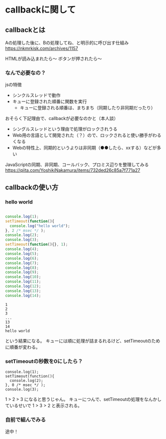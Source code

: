 # callbackに関して

## callbackとは

Aの処理した後に、Bの処理してね、と明示的に呼び出す仕組み
https://nkmrkisk.com/archives/1157

HTMLが読み込まれたら〜
ボタンが押されたら〜

### なんで必要なの？

jsの特徴
* シンクルスレッドで動作
* キューに登録された順番に関数を実行
  * キューに登録される順番は、まちまち（同期したり非同期だったり）

おそらく下記理由で、callbackが必要なのかと（本人談）

* シングルスレッドという理由で処理がロックされうる
* Web用の言語として開発された（？）ので、ロックされると使い勝手がわるくなる
* Webの特性上、同期的というよりは非同期（●●したら、xxする）などが多い

JavaScriptの同期、非同期、コールバック、プロミス辺りを整理してみる
https://qiita.com/YoshikiNakamura/items/732ded26c85a7f771a27

## callbackの使い方
### hello world

```js

console.log(1);
setTimeout(function(){
  console.log("hello world");
}, 2 /* msec */ );
console.log(2);
console.log(3);
setTimeout(function(){}, 1);
console.log(4);
console.log(5);
console.log(6);
console.log(7);
console.log(8);
console.log(9);
console.log(10);
console.log(11);
console.log(12);
console.log(13);
console.log(14);
```

```
1
2
3
...
13
14
hello world
```

という結果になる。
キューには順に処理が詰まるれるけど、setTimeoutのために順番が変わる。

### setTimeoutの秒数を0にしたら？

```
console.log(1);
setTimeout(function(){
  console.log(2);
}, 0 /* msec */ );
console.log(3);
```

1 > 2 > 3 になると思うじゃん。
キューにつんで、setTimeoutの処理をなんかしているせいで 1 > 3 > 2 と表示される。

### 自前で組んでみる

途中！
